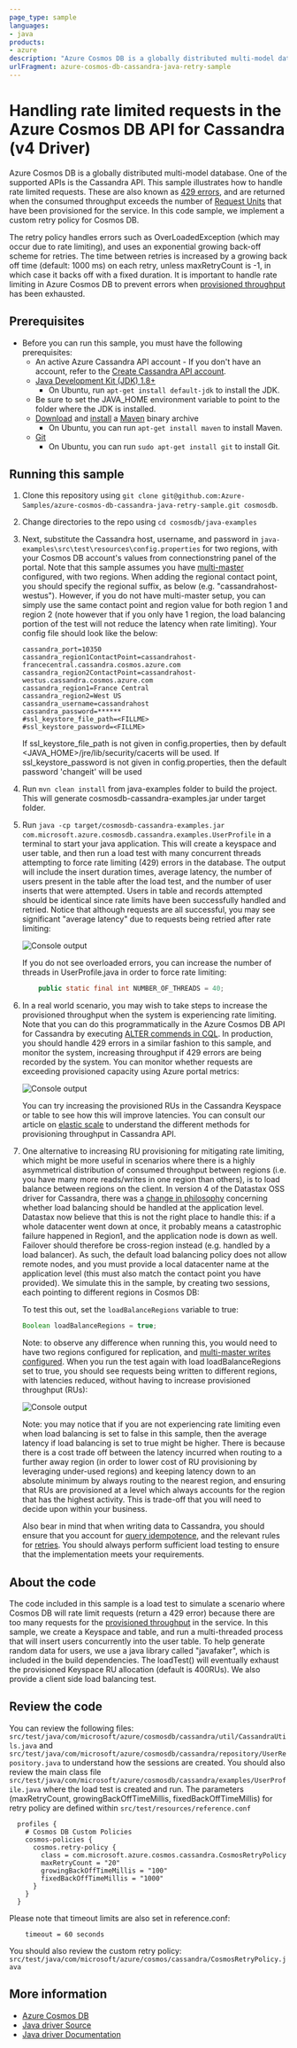 ```yaml
---
page_type: sample
languages:
- java
products:
- azure
description: "Azure Cosmos DB is a globally distributed multi-model database. One of the supported APIs is the Cassandra API"
urlFragment: azure-cosmos-db-cassandra-java-retry-sample
---
```


# Handling rate limited requests in the Azure Cosmos DB API for Cassandra (v4 Driver)
Azure Cosmos DB is a globally distributed multi-model database. One of the supported APIs is the Cassandra API. This sample illustrates how to handle rate limited requests. These are also known as [429 errors](https://docs.microsoft.com/rest/api/cosmos-db/http-status-codes-for-cosmosdb), and are returned when the consumed throughput exceeds the number of [Request Units](https://docs.microsoft.com/azure/cosmos-db/request-units) that have been provisioned for the service. In this code sample, we implement a custom retry policy for Cosmos DB.

The retry policy handles errors such as OverLoadedException (which may occur due to rate limiting), and uses an exponential growing back-off scheme for retries. The time between retries is increased by a growing back off time (default: 1000 ms) on each retry, unless maxRetryCount is -1, in which case it backs off with a fixed duration. It is important to handle rate limiting in Azure Cosmos DB to prevent errors when [provisioned throughput](https://docs.microsoft.com/azure/cosmos-db/how-to-provision-container-throughput) has been exhausted. 

## Prerequisites
* Before you can run this sample, you must have the following prerequisites:
    * An active Azure Cassandra API account - If you don't have an account, refer to the [Create Cassandra API account](https://aka.ms/cassapijavaqs).
    * [Java Development Kit (JDK) 1.8+](http://www.oracle.com/technetwork/java/javase/downloads/jdk8-downloads-2133151.html)
        * On Ubuntu, run `apt-get install default-jdk` to install the JDK.
    * Be sure to set the JAVA_HOME environment variable to point to the folder where the JDK is installed.
    * [Download](http://maven.apache.org/download.cgi) and [install](http://maven.apache.org/install.html) a [Maven](http://maven.apache.org/) binary archive
        * On Ubuntu, you can run `apt-get install maven` to install Maven.
    * [Git](https://www.git-scm.com/)
        * On Ubuntu, you can run `sudo apt-get install git` to install Git.

## Running this sample
1. Clone this repository using `git clone git@github.com:Azure-Samples/azure-cosmos-db-cassandra-java-retry-sample.git cosmosdb`.

2. Change directories to the repo using `cd cosmosdb/java-examples`

3. Next, substitute the Cassandra host, username, and password in  `java-examples\src\test\resources\config.properties` for two regions, with your Cosmos DB account's values from connectionstring panel of the portal. Note that this sample assumes you have [multi-master](https://docs.microsoft.com/en-us/azure/cosmos-db/how-to-multi-master) configured, with two regions. When adding the regional contact point, you should specify the regional suffix, as below (e.g. "cassandrahost-westus"). However, if you do not have multi-master setup, you can simply use the same contact point and region value for both region 1 and region 2 (note however that if you only have 1 region, the load balancing portion of the test will not reduce the latency when rate limiting). Your config file should look like the below:

    ```
    cassandra_port=10350
    cassandra_region1ContactPoint=cassandrahost-francecentral.cassandra.cosmos.azure.com
    cassandra_region2ContactPoint=cassandrahost-westus.cassandra.cosmos.azure.com
    cassandra_region1=France Central
    cassandra_region2=West US
    cassandra_username=cassandrahost
    cassandra_password=******
    #ssl_keystore_file_path=<FILLME>
    #ssl_keystore_password=<FILLME>    
    ```
    If ssl_keystore_file_path is not given in config.properties, then by default <JAVA_HOME>/jre/lib/security/cacerts will be used. If ssl_keystore_password is not given in config.properties, then the default password 'changeit' will be used

4. Run `mvn clean install` from java-examples folder to build the project. This will generate cosmosdb-cassandra-examples.jar under target folder.
 
5. Run `java -cp target/cosmosdb-cassandra-examples.jar com.microsoft.azure.cosmosdb.cassandra.examples.UserProfile` in a terminal to start your java application. This will create a keyspace and user table, and then run a load test with many concurrent threads attempting to force rate limiting (429) errors in the database. The output will include the insert duration times, average latency, the number of users present in the table after the load test, and the number of user inserts that were attempted. Users in table and records attempted should be identical since rate limits have been successfully handled and retried. Notice that although requests are all successful, you may see significant "average latency" due to requests being retried after rate limiting:

   ![Console output](./media/output.png)

    If you do not see overloaded errors, you can increase the number of threads in UserProfile.java in order to force rate limiting: 

    ```java
        public static final int NUMBER_OF_THREADS = 40;
    ```

6. In a real world scenario, you may wish to take steps to increase the provisioned throughput when the system is experiencing rate limiting. Note that you can do this programmatically in the Azure Cosmos DB API for Cassandra by executing [ALTER commends in CQL](https://docs.microsoft.com/azure/cosmos-db/cassandra-support#keyspace-and-table-options). In production, you should handle 429 errors in a similar fashion to this sample, and monitor the system, increasing throughput if 429 errors are being recorded by the system. You can monitor whether requests are exceeding provisioned capacity using Azure portal metrics:

   ![Console output](./media/metrics.png)

    You can try increasing the provisioned RUs in the Cassandra Keyspace or table to see how this will improve latencies. You can consult our article on [elastic scale](https://docs.microsoft.com/en-us/azure/cosmos-db/manage-scale-cassandra) to understand the different methods for provisioning throughput in Cassandra API. 

7. One alternative to increasing RU provisioning for mitigating rate limiting, which might be more useful in scenarios where there is a highly asymmetrical distribution of consumed throughput between regions (i.e. you have many more reads/writes in one region than others), is to load balance between regions on the client. In version 4 of the Datastax OSS driver for Cassandra, there was a [change in philosophy](https://docs.datastax.com/en/developer/java-driver/4.5/manual/core/load_balancing/) concerning whether load balancing should be handled at the application level. Datastax now believe that this is not the right place to handle this: if a whole datacenter went down at once, it probably means a catastrophic failure happened in Region1, and the application node is down as well. Failover should therefore be cross-region instead (e.g. handled by a load balancer). As such, the default load balancing policy does not allow remote nodes, and you must provide a local datacenter name at the application level (this must also match the contact point you have provided). We simulate this in the sample, by creating two sessions, each pointing to different regions in Cosmos DB:

    To test this out, set the `loadBalanceRegions` variable to true:

    ```java
    Boolean loadBalanceRegions = true;
    ```
    Note: to observe any difference when running this, you would need to have two regions configured for replication, and [multi-master writes configured](https://docs.microsoft.com/en-us/azure/cosmos-db/how-to-multi-master). When you run the test again with load loadBalanceRegions set to true, you should see requests being written to different regions, with latencies reduced, without having to increase provisioned throughput (RUs):

    ![Console output](./media/loadbalancingoutput.png)

    Note: you may notice that if you are not experiencing rate limiting even when load balancing is set to false in this sample, then the average latency if load balancing is set to true might be higher. There is because there is a cost trade off between the latency incurred when routing to a further away region (in order to lower cost of RU provisioning by leveraging under-used regions) and keeping latency down to an absolute minimum by always routing to the nearest region, and ensuring that RUs are provisioned at a level which always accounts for the region that has the highest activity. This is trade-off that you will need to decide upon within your business.  
    
    Also bear in mind that when writing data to Cassandra, you should ensure that you account for [query idempotence](https://docs.datastax.com/en/developer/java-driver/3.0/manual/idempotence/), and the relevant rules for [retries](https://docs.datastax.com/en/developer/java-driver/3.0/manual/retries/#retries-and-idempotence). You should always perform sufficient load testing to ensure that the implementation meets your requirements.

## About the code
The code included in this sample is a load test to simulate a scenario where Cosmos DB will rate limit requests (return a 429 error) because there are too many requests for the [provisioned throughput](https://docs.microsoft.com/azure/cosmos-db/how-to-provision-container-throughput) in the service. In this sample, we create a Keyspace and table, and run a multi-threaded process that will insert users concurrently into the user table. To help generate random data for users, we use a java library called "javafaker", which is included in the build dependencies. The loadTest() will eventually exhaust the provisioned Keyspace RU allocation (default is 400RUs). We also provide a client side load balancing test. 



## Review the code

You can review the following files: `src/test/java/com/microsoft/azure/cosmosdb/cassandra/util/CassandraUtils.java` and `src/test/java/com/microsoft/azure/cosmosdb/cassandra/repository/UserRepository.java` to understand how the sessions are created. You should also review the main class file  `src/test/java/com/microsoft/azure/cosmosdb/cassandra/examples/UserProfile.java` where the load test is created and run. The parameters (maxRetryCount, growingBackOffTimeMillis, fixedBackOffTimeMillis) for retry policy are defined within `src/test/resources/reference.conf`

```
  profiles {
    # Cosmos DB Custom Policies
    cosmos-policies {
      cosmos.retry-policy {
        class = com.microsoft.azure.cosmos.cassandra.CosmosRetryPolicy
        maxRetryCount = "20"
        growingBackOffTimeMillis = "100"
        fixedBackOffTimeMillis = "1000"
      }         
    }
  }
```

Please note that timeout limits are also set in reference.conf:

```
    timeout = 60 seconds

```

You should also review the custom retry policy: `src/test/java/com/microsoft/azure/cosmos/cassandra/CosmosRetryPolicy.java`

## More information

- [Azure Cosmos DB](https://docs.microsoft.com/azure/cosmos-db/introduction)
- [Java driver Source](https://github.com/datastax/java-driver)
- [Java driver Documentation](https://docs.datastax.com/en/developer/java-driver/)
